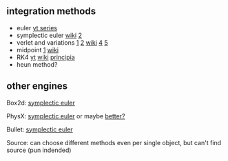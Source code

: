 ## integration methods
- euler [yt series](https://www.youtube.com/watch?v=BIz-wEu0QwE&list=PLW3Zl3wyJwWPhARNV8SH1Jev5sgdH28ka&index=14)
- symplectic euler [wiki](https://en.wikipedia.org/wiki/Semi-implicit_Euler_method) [2](https://gafferongames.com/post/integration_basics/)
- verlet and variations 
  [1](https://gamedev.stackexchange.com/questions/15708/how-can-i-implement-gravity/41917#41917)
  [2](http://lolengine.net/blog/2011/12/14/understanding-motion-in-games)
  [wiki](https://en.wikipedia.org/wiki/Verlet_integration#Velocity_Verlet)
  [4](https://www.physics.udel.edu/~bnikolic/teaching/phys660/numerical_ode/node5.html)
  [5](https://www.algorithm-archive.org/contents/verlet_integration/verlet_integration.html)
- midpoint
  [1](https://www.physics.udel.edu/~bnikolic/teaching/phys660/numerical_ode/node3.html)
  [wiki](https://en.wikipedia.org/wiki/Midpoint_method)
- RK4
  [yt](https://www.youtube.com/watch?v=hGCP6I2WisM&list=PLW3Zl3wyJwWPhARNV8SH1Jev5sgdH28ka&index=17)
  [wiki](https://en.wikipedia.org/wiki/Runge%E2%80%93Kutta_methods)
  [principia](https://github.com/mockingbirdnest/Principia/blob/ca2948a74840c8c0416af83efce8f7ebebc6d430/documentation/ODEs%20and%20Runge-Kutta%20integrators.pdf)
- heun method?

## other engines
Box2d: [symplectic euler](https://gamedev.stackexchange.com/questions/79938/unitys-default-integration-method)

PhysX: [symplectic euler](https://github.com/NVIDIAGameWorks/PhysX-3.4/issues/57) or maybe [better?](http://www.adrianboeing.com/pal/papers/p281-boeing.pdf)

Bullet: [symplectic euler](https://pybullet.org/Bullet/phpBB3/viewtopic.php?t=9006)

Source: can choose different methods even per single object, but can't find source (pun indended)